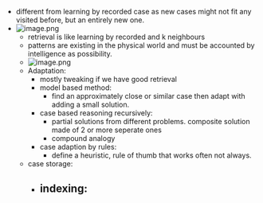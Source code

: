 - different from learning by recorded case as new cases might not fit any visited before, but an entirely new one.
- ![image.png](../assets/image_1717536948207_0.png)
	- retrieval is like learning by recorded and k neighbours
	- patterns are existing in the physical world and must be accounted by intelligence as possibility.
	- ![image.png](../assets/image_1717537114765_0.png)
	- Adaptation:
		- mostly tweaking if we have good retrieval
		- model based method:
			- find an approximately close or similar case then adapt with adding a small solution.
		- case based reasoning recursively:
			- partial solutions from different problems. composite solution made of 2 or more seperate ones
			- compound analogy
		- case adaption by rules:
			- define a heuristic, rule of thumb that works often not always.
	- case storage:
		- indexing:
			-